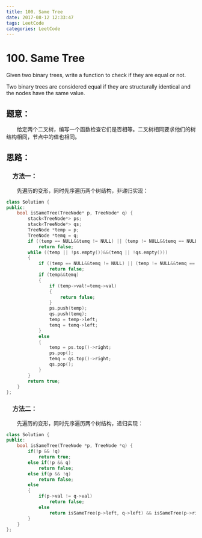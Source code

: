 ```yaml
---
title: 100. Same Tree
date: 2017-08-12 12:33:47
tags: LeetCode
categories: LeetCode
---
```


# 100. Same Tree

Given two binary trees, write a function to check if they are equal or not.

Two binary trees are considered equal if they are structurally identical and the nodes have the same value.

<!--more-->

## 题意：

　　给定两个二叉树，编写一个函数检查它们是否相等。二叉树相同要求他们的树结构相同，节点中的值也相同。

## 思路：

### 　方法一：

　　先遍历的变形，同时先序遍历两个树结构，非递归实现：

```c++
class Solution {
public:
	bool isSameTree(TreeNode* p, TreeNode* q) {
		stack<TreeNode*> ps;
		stack<TreeNode*> qs;
		TreeNode *temp = p;
		TreeNode *temq = q;
		if ((temp == NULL&&temq != NULL) || (temp != NULL&&temq == NULL))
			return false;
		while ((temp || !ps.empty())&&(temq || !qs.empty()))
		{
			if ((temp == NULL&&temq != NULL) || (temp != NULL&&temq == NULL))
				return false;
			if (temp&&temq)
			{
				if (temp->val!=temq->val)
				{
					return false;
				}
				ps.push(temp);
				qs.push(temq);
				temp = temp->left;
				temq = temq->left;
			}
			else
			{
				temp = ps.top()->right;
				ps.pop();
				temq = qs.top()->right;
				qs.pop();
			}
		}
		return true;
	}
};
```

### 　方法二：

　　先遍历的变形，同时先序遍历两个树结构，递归实现：

```c++
class Solution {
public:
    bool isSameTree(TreeNode *p, TreeNode *q) {
        if(!p && !q)
            return true;
        else if(!p && q)
            return false;
        else if(p && !q)
            return false;
        else
        {
            if(p->val != q->val)
                return false;
            else
                return isSameTree(p->left, q->left) && isSameTree(p->right, q->right);
        }
    }
};
```


